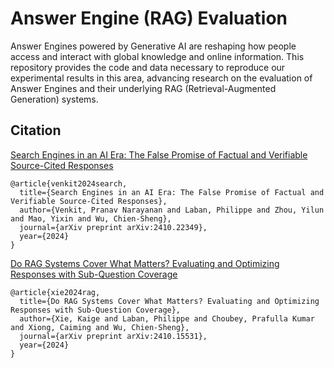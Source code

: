 # Answer Engine (RAG) Evaluation 

Answer Engines powered by Generative AI are reshaping how people access and interact with global knowledge and online information. This repository provides the code and data necessary to reproduce our experimental results in this area, advancing research on the evaluation of Answer Engines and their underlying RAG (Retrieval-Augmented Generation) systems.

## Citation

[Search Engines in an AI Era: The False Promise of Factual and Verifiable Source-Cited Responses](https://arxiv.org/pdf/2410.22349)
```
@article{venkit2024search,
  title={Search Engines in an AI Era: The False Promise of Factual and Verifiable Source-Cited Responses},
  author={Venkit, Pranav Narayanan and Laban, Philippe and Zhou, Yilun and Mao, Yixin and Wu, Chien-Sheng},
  journal={arXiv preprint arXiv:2410.22349},
  year={2024}
}
```

[Do RAG Systems Cover What Matters? Evaluating and Optimizing Responses with Sub-Question Coverage](https://arxiv.org/abs/2410.15531)
```
@article{xie2024rag,
  title={Do RAG Systems Cover What Matters? Evaluating and Optimizing Responses with Sub-Question Coverage},
  author={Xie, Kaige and Laban, Philippe and Choubey, Prafulla Kumar and Xiong, Caiming and Wu, Chien-Sheng},
  journal={arXiv preprint arXiv:2410.15531},
  year={2024}
}
```
